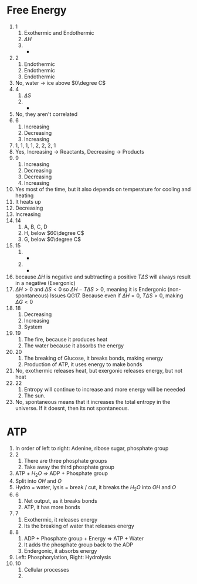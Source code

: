 # Free Energy
1. 1
	1. Exothermic and Endothermic
	2. $\Delta H$
	3. -
2. 2
	1. Endothermic
	2. Endothermic
	3. Endothermic
3. No, water -> ice above $0\degree C$ 
4. 4
	1. $\Delta S$
	2. +
5. No, they aren't correlated
6. 6
	1. Increasing
	2. Decreasing
	3. Increasing
7. 1, 1, 1, 1, 2, 2, 2, 1
8. Yes, Increasing -> Reactants, Decreasing -> Products
9. 9
	1. Increasing
	2. Decreasing
	3. Decreasing
	4. Increasing
10. Yes most of the time, but it also depends on temperature for cooling and heating
11. It heats up
12. Decreasing
13. Increasing
14. 14
	1. A, B, C, D
	2. H, below $60\degree C$
	3. G, below $0\degree C$
15. 15
	1. -
	2. +
16. because $\Delta H$ is negative and subtracting a positive $T\Delta S$ will always result in a negative (Exergonic)
17. $\Delta H > 0$ and $\Delta S < 0$ so $\Delta H - T\Delta S > 0$, meaning it is Endergonic (non-spontaneous)
 Issues QG17. Because even if $\Delta H = 0$, $T\Delta S > 0$, making $\Delta G < 0$ 
18. 18
	1. Decreasing
	2. Increasing
	3. System
19. 19
	1. The fire, because it produces heat
	2. The water because it absorbs the energy
20. 20
	1. The breaking of Glucose, it breaks bonds, making energy
	2. Production of ATP, it uses energy to make bonds
21. No, exothermic releases heat, but exergonic releases energy, but not heat
22. 22
	1. Entropy will continue to increase and more energy will be neeeded
	2. The sun.
23. No, spontaneous means that it increases the total entropy in the universe. If it doesnt, then its not spontaneous. 

# ATP
1. In order of left to right: Adenine, ribose sugar, phosphate group
2. 2
	1. There are three phosphate groups
	2. Take away the third phosphate group
3. ATP + $H_2O$ => ADP + Phosphate group
4. Split into $OH$ and $O$
5. Hydro = water, lysis = break / cut, it breaks the $H_2O$ into $OH$ and $O$
6. 6
	1. Net output, as it breaks bonds
	2. ATP, it has more bonds
7. 7
	1. Exothermic, it releases energy
	2. Its the breaking of water that releases energy
8. 8
	1. ADP + Phosphate group + Energy => ATP + Water
	2. It adds the phosphate group back to the ADP
	3. Endergonic, it absorbs energy
9. Left: Phosphorylation, Right: Hydrolysis
10. 10
	1. Cellular processes
	2. 